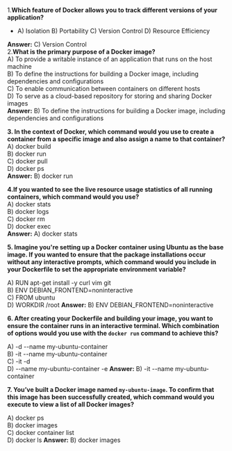 
1.**Which feature of Docker allows you to track different versions of your application?**  

-   A) Isolation
B) Portability
 C) Version Control
  D) Resource Efficiency

**Answer:**  C) Version Control  
2.**What is the primary purpose of a Docker image?**  
A) To provide a writable instance of an application that runs on the host machine  
B) To define the instructions for building a Docker image, including dependencies and configurations  
C) To enable communication between containers on different hosts  
D) To serve as a cloud-based repository for storing and sharing Docker images  
**Answer:**  B) To define the instructions for building a Docker image, including dependencies and configurations

**3. In the context of Docker, which command would you use to create a container from a specific image and also assign a name to that container?**  
A) docker build  
B) docker run  
C) docker pull  
D) docker ps  
**Answer:**   B) docker run

**4.If you wanted to see the live resource usage statistics of all running containers, which command would you use?**  
A) docker stats  
B) docker logs  
C) docker rm  
D) docker exec  
**Answer:**   A) docker stats

**5. Imagine you're setting up a Docker container using Ubuntu as the base image. If you wanted to ensure that the package installations occur without any interactive prompts, which command would you include in your Dockerfile to set the appropriate environment variable?**

A) RUN apt-get install -y curl vim git  
B) ENV DEBIAN_FRONTEND=noninteractive  
C) FROM ubuntu  
D) WORKDIR /root
**Answer:**  B) ENV DEBIAN_FRONTEND=noninteractive


**6. After creating your Dockerfile and building your image, you want to ensure the container runs in an interactive terminal. Which combination of options would you use with the `docker run` command to achieve this?**

A) -d --name my-ubuntu-container  
B) -it --name my-ubuntu-container  
C) -it -d  
D) --name my-ubuntu-container -e
**Answer:**   B) -it --name my-ubuntu-container


**7. You’ve built a Docker image named `my-ubuntu-image`. To confirm that this image has been successfully created, which command would you execute to view a list of all Docker images?**

A) docker ps  
B) docker images  
C) docker container list  
D) docker ls
**Answer:**  B) docker images
<!--stackedit_data:
eyJoaXN0b3J5IjpbMTE2ODkyMzc2OSwtMTk5MDQ1NDEwMiwxND
g2NjE2NTE1XX0=
-->
